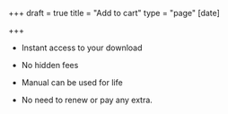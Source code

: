 +++
draft = true
title = "Add to cart"
type = "page"
[date]

+++


* <span style="font-size: 1rem;"><i class="fa fa-plus" aria-hidden="true"></i></span><i class="fa fa-check" aria-hidden="true"></i> Instant access to your download

* <i class="fa fa-check" aria-hidden="true"></i> No hidden fees

* <i class="fa fa-check" aria-hidden="true"></i> Manual can be used for life

* <i class="fa fa-check" aria-hidden="true"></i> No need to renew or pay any extra.

